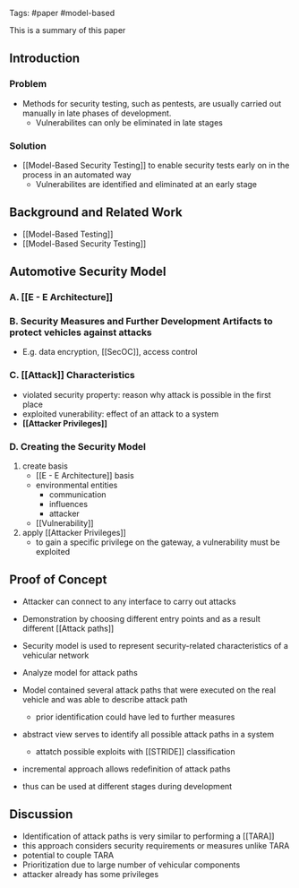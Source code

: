 Tags: #paper #model-based 

This is a summary of this paper

## Introduction

### Problem
- Methods for security testing, such as pentests, are usually carried out manually in late phases of development.
	- Vulnerabilites can only be eliminated in late stages
	
### Solution
- [[Model-Based Security Testing]] to enable security tests early on in the process in an automated way
	- Vulnerabilites are identified and eliminated at an early stage


## Background and Related Work

- [[Model-Based Testing]]
- [[Model-Based Security Testing]]


## Automotive Security Model

### **A. [[E - E Architecture]]**

### **B. Security Measures and Further Development Artifacts to protect vehicles against attacks**
- E.g. data encryption, [[SecOC]], access control

### **C. [[Attack]] Characteristics**
- violated security property: reason why attack is possible in the first place
- exploited vunerability: effect of an attack to a system
- **[[Attacker Privileges]]**

### **D. Creating the Security Model**
1. create basis
	- [[E - E Architecture]] basis
	- environmental entities
		- communication
		- influences
		- attacker
	- [[Vulnerability]]
2. apply [[Attacker Privileges]]
	- to gain a specific privilege on the gateway, a vulnerability must be exploited


## Proof of Concept

- Attacker can connect to any interface to carry out attacks
- Demonstration by choosing different entry points and as a result different [[Attack paths]]
- Security model is used to represent security-related characteristics of a vehicular network
- Analyze model for attack paths
- Model contained several attack paths that were executed on the real vehicle and was able to describe attack path
	- prior identification could have led to further measures
- abstract view serves to identify all possible attack paths in a system
	- attatch possible exploits with [[STRIDE]] classification

- incremental approach allows redefinition of attack paths
- thus can be used at different stages during development


## Discussion

- Identification of attack paths is very similar to performing a [[TARA]]
- this approach considers security requirements or measures unlike TARA
- potential to couple TARA
- Prioritization due to large number of vehicular components
- attacker already has some privileges